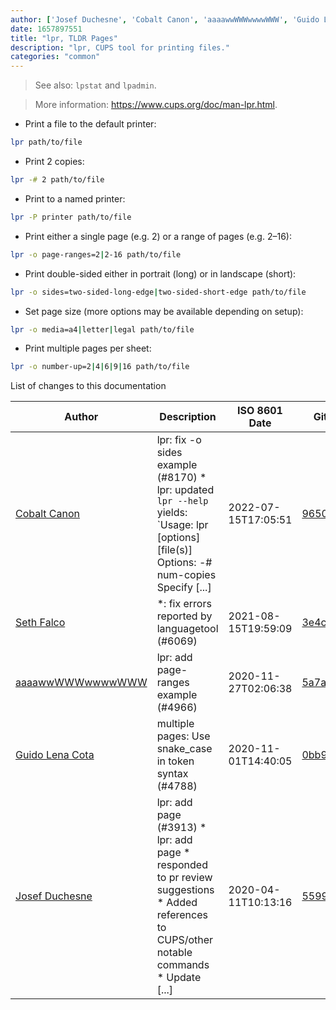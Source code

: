 ```yaml
---
author: ['Josef Duchesne', 'Cobalt Canon', 'aaaawwWWWwwwwWWW', 'Guido Lena Cota', 'Seth Falco']
date: 1657897551
title: "lpr, TLDR Pages"
description: "lpr, CUPS tool for printing files."
categories: "common"
---
```

> See also: `lpstat` and `lpadmin`.

> More information: <https://www.cups.org/doc/man-lpr.html>.

- Print a file to the default printer:

```bash
lpr path/to/file
```

- Print 2 copies:

```bash
lpr -# 2 path/to/file
```

- Print to a named printer:

```bash
lpr -P printer path/to/file
```

- Print either a single page (e.g. 2) or a range of pages (e.g. 2–16):

```bash
lpr -o page-ranges=2|2-16 path/to/file
```

- Print double-sided either in portrait (long) or in landscape (short):

```bash
lpr -o sides=two-sided-long-edge|two-sided-short-edge path/to/file
```

- Set page size (more options may be available depending on setup):

```bash
lpr -o media=a4|letter|legal path/to/file
```

- Print multiple pages per sheet:

```bash
lpr -o number-up=2|4|6|9|16 path/to/file
```
List of changes to this documentation


Author | Description | ISO 8601 Date | GitHub link
------|-----|-----|-----
[Cobalt Canon](mailto:cobalt_canon@protonmail.ch) | lpr: fix -o sides example (#8170) * lpr: updated `lpr --help` yields: `Usage: lpr [options] [file(s)] Options: -# num-copies Specify [...] | 2022-07-15T17:05:51 | [9650f7f3d5f9](https://github.com/tldr-pages/tldr/commit/9650f7f3d5f9451d7b0462e2507539e5d120b5f1)
[Seth Falco](mailto:seth@falco.fun) | *: fix errors reported by languagetool (#6069) | 2021-08-15T19:59:09 | [3e4c519004a4](https://github.com/tldr-pages/tldr/commit/3e4c519004a471c861cdc609fd7239ee3355671c)
[aaaawwWWWwwwwWWW](mailto:73749744+aaaawwWWWwwwwWWW@users.noreply.github.com) | lpr: add page-ranges example (#4966) | 2020-11-27T02:06:38 | [5a7a7de65050](https://github.com/tldr-pages/tldr/commit/5a7a7de650506fcda8025c394e1deb3824059fcf)
[Guido Lena Cota](mailto:guido.lenacota@gmail.com) | multiple pages: Use snake_case in token syntax (#4788) | 2020-11-01T14:40:05 | [0bb9c353a717](https://github.com/tldr-pages/tldr/commit/0bb9c353a717513283f8cda8493e5370ca47219a)
[Josef Duchesne](mailto:josefduchesne@outlook.com) | lpr: add page (#3913) * lpr: add page * responded to pr review suggestions * Added references to CUPS/other notable commands * Update [...] | 2020-04-11T10:13:16 | [5599de106352](https://github.com/tldr-pages/tldr/commit/5599de106352f68fc8907606103c8cd47e44645d)

